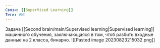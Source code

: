 ```yaml
---
Связи: [[SuperVised Learning]] 
Теги: #ML
---
```

Задача [[Second brain/main/Supervised learning|Supervised learning]] машинного обучения, заключающаяся в том, чтоб разбить входные данные на 2 класса, бинарно.
![[Pasted image 20230823215032.png]]